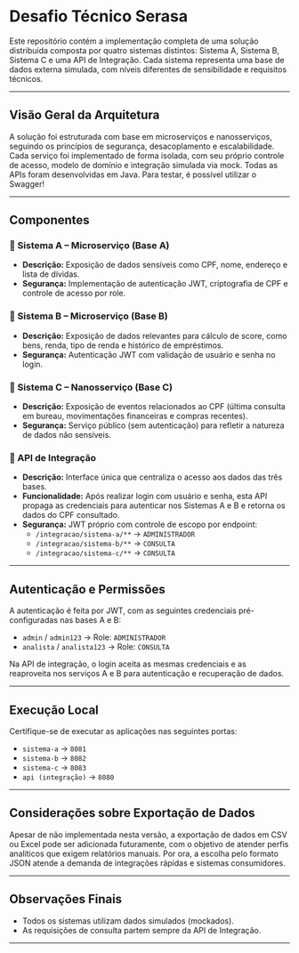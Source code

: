 # Desafio Técnico Serasa

Este repositório contém a implementação completa de uma solução distribuída composta por quatro sistemas distintos: Sistema A, Sistema B, Sistema C e uma API de Integração. Cada sistema representa uma base de dados externa simulada, com níveis diferentes de sensibilidade e requisitos técnicos.

---

## Visão Geral da Arquitetura

A solução foi estruturada com base em microserviços e nanosserviços, seguindo os princípios de segurança, desacoplamento e escalabilidade. Cada serviço foi implementado de forma isolada, com seu próprio controle de acesso, modelo de domínio e integração simulada via mock.
Todas as APIs foram desenvolvidas em Java.
Para testar, é possível utilizar o Swagger!

---

## Componentes

### 🔷 Sistema A – Microserviço (Base A)
- **Descrição:** Exposição de dados sensíveis como CPF, nome, endereço e lista de dívidas.
- **Segurança:** Implementação de autenticação JWT, criptografia de CPF e controle de acesso por role.

### 🔷 Sistema B – Microserviço (Base B)
- **Descrição:** Exposição de dados relevantes para cálculo de score, como bens, renda, tipo de renda e histórico de empréstimos.
- **Segurança:** Autenticação JWT com validação de usuário e senha no login.

### 🔷 Sistema C – Nanosserviço (Base C)
- **Descrição:** Exposição de eventos relacionados ao CPF (última consulta em bureau, movimentações financeiras e compras recentes).
- **Segurança:** Serviço público (sem autenticação) para refletir a natureza de dados não sensíveis.

### 🔷 API de Integração
- **Descrição:** Interface única que centraliza o acesso aos dados das três bases.
- **Funcionalidade:** Após realizar login com usuário e senha, esta API propaga as credenciais para autenticar nos Sistemas A e B e retorna os dados do CPF consultado.
- **Segurança:** JWT próprio com controle de escopo por endpoint:
  - `/integracao/sistema-a/**` → `ADMINISTRADOR`
  - `/integracao/sistema-b/**` → `CONSULTA`
  - `/integracao/sistema-c/**` → `CONSULTA`

---

## Autenticação e Permissões

A autenticação é feita por JWT, com as seguintes credenciais pré-configuradas nas bases A e B:

- `admin` / `admin123` → Role: `ADMINISTRADOR`
- `analista` / `analista123` → Role: `CONSULTA`

Na API de integração, o login aceita as mesmas credenciais e as reaproveita nos serviços A e B para autenticação e recuperação de dados.

---

## Execução Local

Certifique-se de executar as aplicações nas seguintes portas:

- `sistema-a` → `8081`
- `sistema-b` → `8082`
- `sistema-c` → `8083`
- `api (integração)` → `8080`

---

## Considerações sobre Exportação de Dados

Apesar de não implementada nesta versão, a exportação de dados em CSV ou Excel pode ser adicionada futuramente, com o objetivo de atender perfis analíticos que exigem relatórios manuais. Por ora, a escolha pelo formato JSON atende a demanda de integrações rápidas e sistemas consumidores.

---

## Observações Finais

- Todos os sistemas utilizam dados simulados (mockados).
- As requisições de consulta partem sempre da API de Integração.

---

